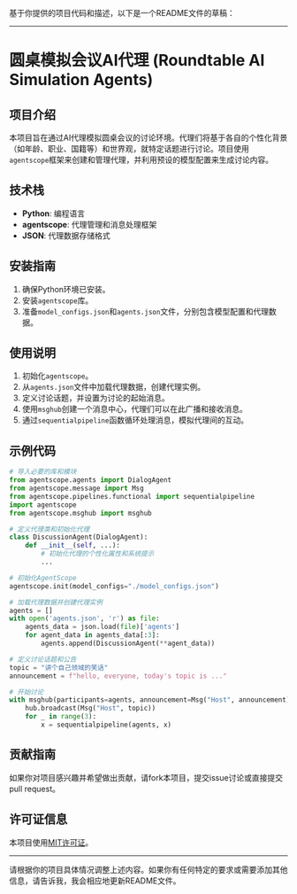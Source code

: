 基于你提供的项目代码和描述，以下是一个README文件的草稿：

---

# 圆桌模拟会议AI代理 (Roundtable AI Simulation Agents)

## 项目介绍
本项目旨在通过AI代理模拟圆桌会议的讨论环境。代理们将基于各自的个性化背景（如年龄、职业、国籍等）和世界观，就特定话题进行讨论。项目使用`agentscope`框架来创建和管理代理，并利用预设的模型配置来生成讨论内容。

## 技术栈
- **Python**: 编程语言
- **agentscope**: 代理管理和消息处理框架
- **JSON**: 代理数据存储格式

## 安装指南
1. 确保Python环境已安装。
2. 安装`agentscope`库。
3. 准备`model_configs.json`和`agents.json`文件，分别包含模型配置和代理数据。

## 使用说明
1. 初始化`agentscope`。
2. 从`agents.json`文件中加载代理数据，创建代理实例。
3. 定义讨论话题，并设置为讨论的起始消息。
4. 使用`msghub`创建一个消息中心，代理们可以在此广播和接收消息。
5. 通过`sequentialpipeline`函数循环处理消息，模拟代理间的互动。

## 示例代码
```python
# 导入必要的库和模块
from agentscope.agents import DialogAgent
from agentscope.message import Msg
from agentscope.pipelines.functional import sequentialpipeline
import agentscope
from agentscope.msghub import msghub

# 定义代理类和初始化代理
class DiscussionAgent(DialogAgent):
    def __init__(self, ...):
        # 初始化代理的个性化属性和系统提示
        ...

# 初始化AgentScope
agentscope.init(model_configs="./model_configs.json")

# 加载代理数据并创建代理实例
agents = []
with open('agents.json', 'r') as file:
    agents_data = json.load(file)['agents']
    for agent_data in agents_data[:3]:
        agents.append(DiscussionAgent(**agent_data))

# 定义讨论话题和公告
topic = "讲个自己领域的笑话"
announcement = f"hello, everyone, today's topic is ..."

# 开始讨论
with msghub(participants=agents, announcement=Msg("Host", announcement)) as hub:
    hub.broadcast(Msg("Host", topic))
    for _ in range(3):
        x = sequentialpipeline(agents, x)
```

## 贡献指南
如果你对项目感兴趣并希望做出贡献，请fork本项目，提交issue讨论或直接提交pull request。

## 许可证信息
本项目使用[MIT许可证](LICENSE)。

---

请根据你的项目具体情况调整上述内容。如果你有任何特定的要求或需要添加其他信息，请告诉我，我会相应地更新README文件。